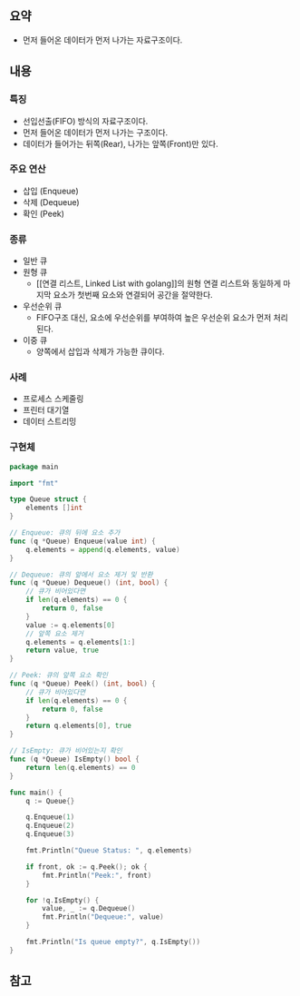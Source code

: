 ## 요약
- 먼저 들어온 데이터가 먼저 나가는 자료구조이다.
## 내용
### 특징
- 선입선출(FIFO) 방식의 자료구조이다.
- 먼저 들어온 데이터가 먼저 나가는 구조이다.
- 데이터가 들어가는 뒤쪽(Rear), 나가는 앞쪽(Front)만 있다.
### 주요 연산
- 삽입 (Enqueue)
- 삭제 (Dequeue)
- 확인 (Peek)
### 종류
- 일반 큐
- 원형 큐
	- [[연결 리스트, Linked List with golang]]의 원형 연결 리스트와 동일하게 마지막 요소가 첫번째 요소와 연결되어 공간을 절약한다.
- 우선순위 큐
	- FIFO구조 대신, 요소에 우선순위를 부여하여 높은 우선순위 요소가 먼저 처리된다.
- 이중 큐
	- 양쪽에서 삽입과 삭제가 가능한 큐이다.
### 사례
- 프로세스 스케줄링
- 프린터 대기열
- 데이터 스트리밍
### 구현체
```go
package main

import "fmt"

type Queue struct {
	elements []int
}

// Enqueue: 큐의 뒤에 요소 추가
func (q *Queue) Enqueue(value int) {
	q.elements = append(q.elements, value)
}

// Dequeue: 큐의 앞에서 요소 제거 및 반환
func (q *Queue) Dequeue() (int, bool) {
	// 큐가 비어있다면
	if len(q.elements) == 0 {
		return 0, false
	}
	value := q.elements[0]
	// 앞쪽 요소 제거
	q.elements = q.elements[1:]
	return value, true
}

// Peek: 큐의 앞쪽 요소 확인
func (q *Queue) Peek() (int, bool) {
	// 큐가 비어있다면
	if len(q.elements) == 0 {
		return 0, false
	}
	return q.elements[0], true
}

// IsEmpty: 큐가 비어있는지 확인
func (q *Queue) IsEmpty() bool {
	return len(q.elements) == 0
}

func main() {
	q := Queue{}

	q.Enqueue(1)
	q.Enqueue(2)
	q.Enqueue(3)

	fmt.Println("Queue Status: ", q.elements)

	if front, ok := q.Peek(); ok {
		fmt.Println("Peek:", front)
	}

	for !q.IsEmpty() {
		value, _ := q.Dequeue()
		fmt.Println("Dequeue:", value)
	}

	fmt.Println("Is queue empty?", q.IsEmpty())
}
```

## 참고